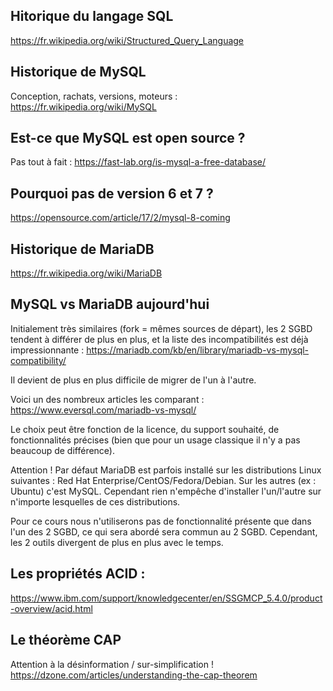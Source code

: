 ## Hitorique du langage SQL
https://fr.wikipedia.org/wiki/Structured_Query_Language

## Historique de MySQL
Conception, rachats, versions, moteurs : 
https://fr.wikipedia.org/wiki/MySQL

## Est-ce que MySQL est open source ?
Pas tout à fait :
https://fast-lab.org/is-mysql-a-free-database/

## Pourquoi pas de version 6 et 7 ?
https://opensource.com/article/17/2/mysql-8-coming

## Historique de MariaDB
https://fr.wikipedia.org/wiki/MariaDB

## MySQL vs MariaDB aujourd'hui
Initialement très similaires (fork = mêmes sources de départ), les 2 SGBD tendent à différer de plus en plus, 
et la liste des incompatibilités est déjà impressionnante : https://mariadb.com/kb/en/library/mariadb-vs-mysql-compatibility/

Il devient de plus en plus difficile de migrer de l'un à l'autre.

Voici un des nombreux articles les comparant : https://www.eversql.com/mariadb-vs-mysql/

Le choix peut être fonction de la licence, du support souhaité, de fonctionnalités précises
(bien que pour un usage classique il n'y a pas beaucoup de différence).

Attention !
Par défaut MariaDB est parfois installé sur les distributions Linux suivantes :
Red Hat Enterprise/CentOS/Fedora/Debian. Sur les autres (ex : Ubuntu) c'est MySQL.
Cependant rien n'empêche d'installer l'un/l'autre sur n'importe lesquelles de ces distributions.

Pour ce cours nous n'utiliserons pas de fonctionnalité présente que dans l'un des 2 SGBD, 
ce qui sera abordé sera commun au 2 SGBD. Cependant, les 2 outils divergent de plus en plus avec le temps.

## Les propriétés ACID :
https://www.ibm.com/support/knowledgecenter/en/SSGMCP_5.4.0/product-overview/acid.html

## Le théorème CAP
Attention à la désinformation / sur-simplification !
https://dzone.com/articles/understanding-the-cap-theorem



